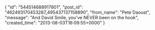  {
   "id": "544514688917801",
   "post_id": "462493170453287_495437137158890",
   "from_name": "Pete Daoust",
   "message": "And David Smile, you've NEVER been on the hook",
   "created_time": "2013-08-03T16:09:55+0000"
 }
